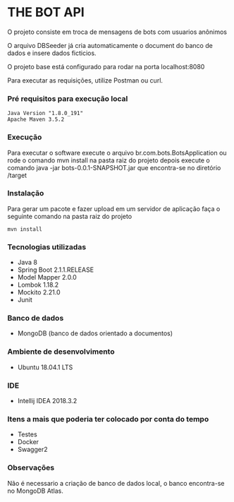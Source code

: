 # THE BOT API

O projeto consiste em troca de mensagens de bots com usuarios anônimos

O arquivo DBSeeder já cria automaticamente o document do banco de dados e insere dados ficticios.

O projeto base está configurado para rodar na porta localhost:8080

Para executar as requisições, utilize Postman ou curl.

### Pré requisitos para execução local
```
Java Version "1.8.0_191"
Apache Maven 3.5.2
```
### Execução

Para executar o software execute o arquivo br.com.bots.BotsApplication ou 
rode o comando mvn install na pasta raiz do projeto depois execute o comando java -jar bots-0.0.1-SNAPSHOT.jar
que encontra-se no diretório /target

### Instalação

Para gerar um pacote e fazer upload em um servidor de aplicação faça o seguinte comando na pasta raiz do projeto

```
mvn install
```

### Tecnologias utilizadas

- Java 8
- Spring Boot 2.1.1.RELEASE
- Model Mapper 2.0.0
- Lombok 1.18.2
- Mockito 2.21.0
- Junit

### Banco de dados
- MongoDB (banco de dados orientado a documentos)

### Ambiente de desenvolvimento
- Ubuntu 18.04.1 LTS

### IDE
- Intellij IDEA 2018.3.2

### Itens a mais que poderia ter colocado por conta do tempo
- Testes
- Docker
- Swagger2

### Observações
Não é necessario a criação de banco de dados local, o banco encontra-se no MongoDB Atlas.

